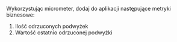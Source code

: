 Wykorzystując micrometer, dodaj do aplikacji następujące metryki biznesowe:
1. Ilość odrzuconych podwyżek
2. Wartość ostatnio odrzuconej podwyżki
